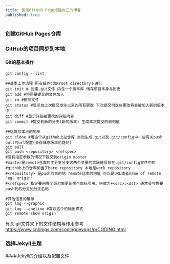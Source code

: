 ```yaml
---
title: 使用GitHub Page搭建自己的博客
published: true
---
```


### 创建GitHub Pages仓库

### GitHub的项目同步到本地

#### Git的基本操作

```shell
git config --list

##基本工作流程 所有操作cd到root directory下进行
git init # 创建.git文件 内含一个版本库 储存项目本身与历史
git add #将需要提交的文件加入
git rm #删除文件
git status #显示自上次提交发生以来的所有更改 下次提交时这些更改将会被加入新的版本中
git diff #显示详细被更改的详细内容
git commit #提交到新的分支(新的版本) 生成本次提交的散列值

##远端与本地的同步
git clone #用这个从github上拉仓库 自动生成.git以及.git/config中一些有关push pull的url配置(会存储原版本的路劲)
git pull
git push <repository> <refspec>
#没有指定参数的情况下提交到origin master 
#master是remote仓库的主分支分支这两个变量的实际值保存在.git/config文件中的
#github上的仓库相当于bare repository 本地是work repository
#<repository> 是push的目的地 remote仓库的地址 可以是URL或者name of remote "eg. origin"
#<refspec> 指定要用哪个源对象更新哪个目标引用。格式为+<src>:<dst> 通常会写想要push到的分支的分支名称

#其他信息的展示
git log --graphic
git log --oneline #喜欢这个的输出样式
git remote show origin
```

有关.git文件夹下的文件结构与作用参考
https://www.cnblogs.com/codingdevops/p/CODING.html

### 选择Jekyll主题

####Jekyll的介绍以及配置文件
